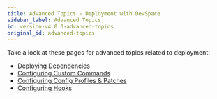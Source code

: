 ```yaml
---
title: Advanced Topics - Deployment with DevSpace
sidebar_label: Advanced Topics
id: version-v4.0.0-advanced-topics
original_id: advanced-topics
---
```


Take a look at these pages for advanced topics related to deployment:
- [Deploying Dependencies](/docs/cli/deployment/advanced/dependencies)
- [Configuring Custom Commands](/docs/cli/configuration/custom-commands)
- [Configuring Config Profiles & Patches](/docs/cli/configuration/profiles-patches)
- [Configuring Hooks](/docs/cli/configuration/hooks)
